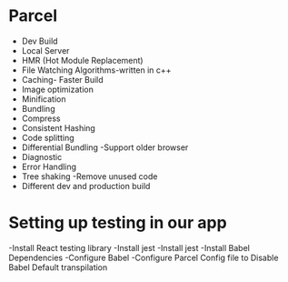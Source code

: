 # Parcel
- Dev Build 
- Local Server
- HMR (Hot Module Replacement)
- File Watching Algorithms-written in c++
- Caching- Faster Build
- Image optimization
- Minification
- Bundling
- Compress
- Consistent Hashing
- Code splitting
- Differential Bundling -Support older browser
- Diagnostic
- Error Handling
- Tree shaking -Remove unused code
- Different dev and production build

# Setting up testing in our app
 -Install React testing library
 -Install jest
 -Install jest
 -Install Babel Dependencies
 -Configure Babel
 -Configure Parcel Config file to Disable Babel Default transpilation
